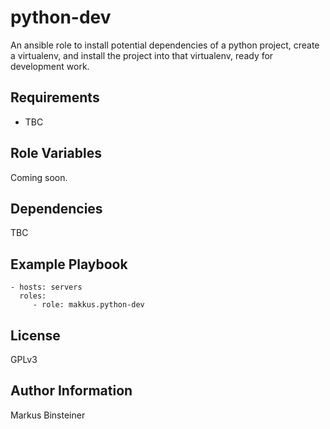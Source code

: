 python-dev
=========

An ansible role to install potential dependencies of a python project, create a virtualenv, and install the project into that virtualenv, ready for development work.

Requirements
------------

- TBC

Role Variables
--------------

Coming soon.

Dependencies
------------

TBC

Example Playbook
----------------

    - hosts: servers
      roles:
         - role: makkus.python-dev

License
-------

GPLv3

Author Information
------------------

Markus Binsteiner
